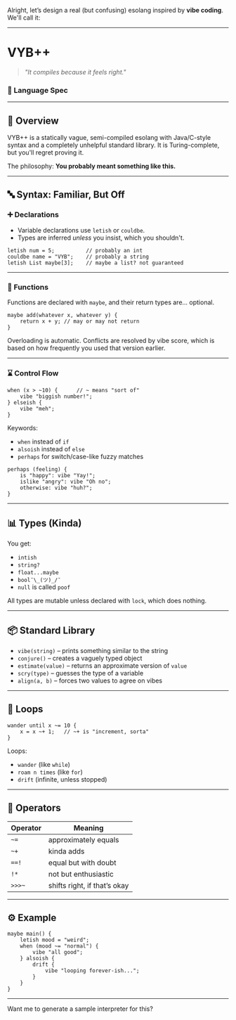 Alright, let’s design a real (but confusing) esolang inspired by **vibe coding**. We'll call it:

---

# **VYB++**  
> _"It compiles because it feels right."_

### 📘 Language Spec

---

## 📌 Overview

VYB++ is a statically vague, semi-compiled esolang with Java/C-style syntax and a completely unhelpful standard library. It is Turing-complete, but you'll regret proving it.

The philosophy: **You probably meant something like this.**

---

## 🔤 Syntax: Familiar, But Off

### ➕ Declarations

- Variable declarations use `letish` or `couldbe`.
- Types are inferred *unless* you insist, which you shouldn't.

```vyb++
letish num = 5;          // probably an int
couldbe name = "VYB";    // probably a string
letish List maybe[3];    // maybe a list? not guaranteed
```

---

### 🔄 Functions

Functions are declared with `maybe`, and their return types are... optional.

```vyb++
maybe add(whatever x, whatever y) {
    return x + y; // may or may not return
}
```

Overloading is automatic. Conflicts are resolved by vibe score, which is based on how frequently you used that version earlier.

---

### ⌛ Control Flow

```vyb++
when (x > ~10) {      // ~ means "sort of"
    vibe "biggish number!";
} elseish {
    vibe "meh";
}
```

Keywords:
- `when` instead of `if`
- `alsoish` instead of `else`
- `perhaps` for switch/case-like fuzzy matches

```vyb++
perhaps (feeling) {
    is "happy": vibe "Yay!";
    islike "angry": vibe "Oh no";
    otherwise: vibe "huh?";
}
```

---

## 📊 Types (Kinda)

You get:
- `intish`
- `string?`
- `float...maybe`
- `bool¯\_(ツ)_/¯`
- `null` is called `poof`

All types are mutable unless declared with `lock`, which does nothing.

---

## 📦 Standard Library

- `vibe(string)` – prints something similar to the string
- `conjure()` – creates a vaguely typed object
- `estimate(value)` – returns an approximate version of `value`
- `scry(type)` – guesses the type of a variable
- `align(a, b)` – forces two values to agree on vibes

---

## 🔁 Loops

```vyb++
wander until x ~= 10 {
    x = x ~+ 1;   // ~+ is "increment, sorta"
}
```

Loops:
- `wander` (like `while`)
- `roam n times` (like `for`)
- `drift` (infinite, unless stopped)

---

## 🔧 Operators

| Operator | Meaning                      |
|----------|-------------------------------|
| `~=`     | approximately equals          |
| `~+`     | kinda adds                    |
| `==!`    | equal but with doubt          |
| `!*`     | not but enthusiastic          |
| `>>>~`   | shifts right, if that’s okay  |

---

## ⚙ Example

```vyb++
maybe main() {
    letish mood = "weird";
    when (mood ~= "normal") {
        vibe "all good";
    } alsoish {
        drift {
            vibe "looping forever-ish...";
        }
    }
}
```

---

Want me to generate a sample interpreter for this?